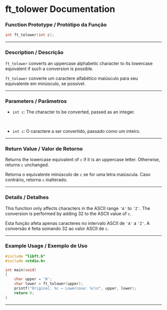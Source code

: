 # ft\_tolower Documentation

### Function Prototype / Protótipo da Função

```c
int ft_tolower(int c);
```

---

### Description / Descrição

`ft_tolower` converts an uppercase alphabetic character to its lowercase equivalent if such a conversion is possible.

`ft_tolower` converte um caractere alfabético maiúsculo para seu equivalente em minúsculo, se possível.

---

### Parameters / Parâmetros

* `int c`: The character to be converted, passed as an integer.

 

* `int c`: O caractere a ser convertido, passado como um inteiro.

---

### Return Value / Valor de Retorno

Returns the lowercase equivalent of `c` if it is an uppercase letter.
Otherwise, returns `c` unchanged.

Retorna o equivalente minúsculo de `c` se for uma letra maiúscula.
Caso contrário, retorna `c` inalterado.

---

### Details / Detalhes

This function only affects characters in the ASCII range `'A'` to `'Z'`.
The conversion is performed by adding 32 to the ASCII value of `c`.

Esta função afeta apenas caracteres no intervalo ASCII de `'A'` a `'Z'`.
A conversão é feita somando 32 ao valor ASCII de `c`.

---

### Example Usage / Exemplo de Uso

```c
#include "libft.h"
#include <stdio.h>

int main(void)
{
    char upper = 'H';
    char lower = ft_tolower(upper);
    printf("Original: %c → Lowercase: %c\n", upper, lower);
    return 0;
}
```

---
